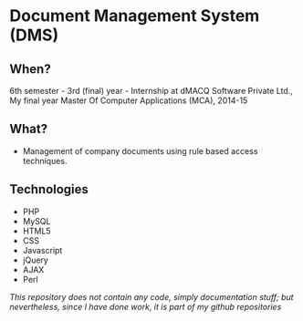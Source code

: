 # Document Management System (DMS)

## When?

6th semester - 3rd (final) year - Internship at dMACQ Software Private Ltd., My final year Master Of Computer Applications (MCA), 2014-15

## What?

- Management of company documents using rule based access techniques.

## Technologies

- PHP
- MySQL
- HTML5
- CSS
- Javascript
- jQuery
- AJAX
- Perl

*This repository does not contain any code, simply documentation stuff; but nevertheless, since I have done work, it is part of my github repositories*
